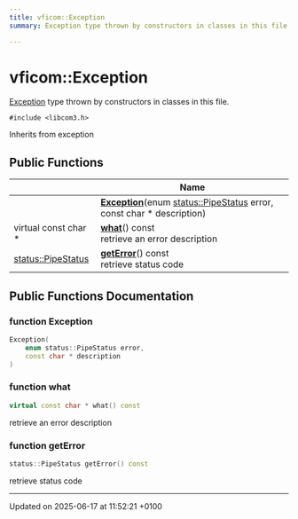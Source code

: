 ```yaml
---
title: vficom::Exception
summary: Exception type thrown by constructors in classes in this file. 

---
```


# vficom::Exception



[Exception]() type thrown by constructors in classes in this file. 


`#include <libcom3.h>`

Inherits from exception

## Public Functions

|                | Name           |
| -------------- | -------------- |
| | **[Exception](classvficom_1_1_exception.md#function-exception)**(enum [status::PipeStatus](namespacevficom_1_1status.md#enum-pipestatus) error, const char * description) |
| virtual const char * | **[what](classvficom_1_1_exception.md#function-what)**() const<br>retrieve an error description  |
| [status::PipeStatus](namespacevficom_1_1status.md#enum-pipestatus) | **[getError](classvficom_1_1_exception.md#function-geterror)**() const<br>retrieve status code  |

## Public Functions Documentation

### function Exception

```cpp
Exception(
    enum status::PipeStatus error,
    const char * description
)
```


### function what

```cpp
virtual const char * what() const
```

retrieve an error description 

### function getError

```cpp
status::PipeStatus getError() const
```

retrieve status code 

-------------------------------

Updated on 2025-06-17 at 11:52:21 +0100